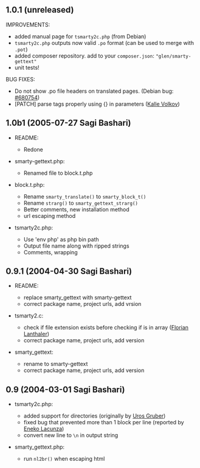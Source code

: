 ## 1.0.1 (unreleased)

IMPROVEMENTS:

  - added manual page for `tsmarty2c.php` (from Debian)
  - `tsmarty2c.php` outputs now valid `.po` format (can be used to merge with `.pot`)
  - added composer repository. add to your `composer.json`: `"glen/smarty-gettext"`
  - unit tests!

BUG FIXES:

  - Do not show .po file headers on translated pages. (Debian bug: [#680754][1])
  - [PATCH] parse tags properly using {} in parameters ([Kalle Volkov][2])

## 1.0b1 (2005-07-27 Sagi Bashari)

* README:
	- Redone

* smarty-gettext.php:
	- Renamed file to block.t.php

* block.t.php:
	- Rename `smarty_translate()` to `smarty_block_t()`
	- Rename `strarg()` to `smarty_gettext_strarg()`
	- Better comments, new installation method
	- url escaping method

* tsmarty2c.php:
	- Use 'env php' as php bin path
	- Output file name along with ripped strings
	- Comments, wrapping

## 0.9.1 (2004-04-30 Sagi Bashari)

* README: 
	- replace smarty_gettext with smarty-gettext
	- correct package name, project urls, add vrsion

* tsmarty2.c:
	- check if file extension exists before checking if is in array ([Florian Lanthaler][3])
	- correct package name, project urls, add version
	
* smarty_gettext:
	- rename to smarty-gettext
	- correct package name, project urls, add version

## 0.9 (2004-03-01 Sagi Bashari)

* tsmarty2c.php:
	- added support for directories (originally by [Uros Gruber][4])
	- fixed bug that prevented more than 1 block per line (reported by [Eneko Lacunza][5])
	- convert new line to `\n` in output string

* smarty_gettext.php:
	- run `nl2br()` when escaping html


  [1]: http://bugs.debian.org/680754
  [2]: mailto:kalle.volkov@hiirepadi.ee
  [3]: mailto:florian@phpbitch.net
  [4]: mailto:uros.gruber@vizija.si
  [5]: mailto:enlar@euskal.org
